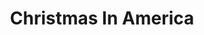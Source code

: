 ---
attached_collection: collections/xmas-in-america.md
attached_link: 
blog_block_cover: https://d1sf55qlb7p6hz.cloudfront.net/blog_xmaspress-24b.jpg
blog_header: 
caption: Holiday Season Feature and Interview Roundup 
content: >-
  Last week I started to see Christmas lights find their way back on to
  residential homes as a sign of cheer and hope amid the pandemic. I liked the
  idea of "Merry quarantine." [**_Christmas In America: Happy Birthday,
  Jesus_**](https://jesserieser.com/projects/christmas-in-america/) at the core
  is about the annual escape and a unifying event by way of nostalgic ritual. A
  reoccurring comfort where many find joy in the exercise of looking forward
  coupled with memories of holidays past. Similar to now- we stay patient and
  too search for solace in looking both to the future and past.


  Selected features are as follows:  

  1-5: _Chaeg Issue 52_. South Korea  

  6-7: _Wings Magazine_. Germany  

  8:    _Geo Magazine_. Germany  

  9:    _Amtrak the National._ USA
date: 
news_category:
  - Press
theme_color: "#FF0000"
title: Christmas In America
seo:
  meta_description: 
  meta_title: 
post_blocks:
  - _bookshop_name: posts/media-row-start
    row_alignment: between
  - _bookshop_name: posts/media-element-static
    caption: 
    image: https://d1sf55qlb7p6hz.cloudfront.net/blog_xmaspress-24.jpg
    width: '33'
  - _bookshop_name: posts/media-element-static
    caption: 
    image: https://d1sf55qlb7p6hz.cloudfront.net/blog_xmaspress-25.jpg
    width: '66'
  - _bookshop_name: posts/media-row-static
  - _bookshop_name: posts/media-element-static
    caption: 
    image: https://d1sf55qlb7p6hz.cloudfront.net/blog_xmaspress-26.jpg
    width: '33'
  - _bookshop_name: posts/media-element-static
    caption: 
    image: https://d1sf55qlb7p6hz.cloudfront.net/blog_xmaspress-27.jpg
    width: '33'
  - _bookshop_name: posts/media-element-static
    caption: 
    image: https://d1sf55qlb7p6hz.cloudfront.net/blog_xmaspress-28.jpg
    width: '33'
  - _bookshop_name: posts/media-row-static
  - _bookshop_name: posts/media-element-static
    caption: 
    image: https://d1sf55qlb7p6hz.cloudfront.net/blog_xmaspress-6.jpg
    width: '33'
  - _bookshop_name: posts/media-element-static
    caption: 
    image: https://d1sf55qlb7p6hz.cloudfront.net/blog_xmaspress-7.jpg
    width: '66'
  - _bookshop_name: posts/media-row-static
  - _bookshop_name: posts/media-element-static
    caption: 
    image: https://d1sf55qlb7p6hz.cloudfront.net/blog_xmaspress-8.jpg
    width: '100'
  - _bookshop_name: posts/media-row-static
  - _bookshop_name: posts/media-element-static
    caption: 
    image: https://d1sf55qlb7p6hz.cloudfront.net/blog_xmaspress-9.jpg
    width: '100'
  - _bookshop_name: posts/media-row-end
blog_slider:
  - _bookshop_name: posts/media-element-url
    image: https://d1sf55qlb7p6hz.cloudfront.net/blog_xmaspress-1b.jpg
  - _bookshop_name: posts/media-element-url
    image: https://d1sf55qlb7p6hz.cloudfront.net/blog_xmaspress-2.jpg
  - _bookshop_name: posts/media-element-url
    image: https://d1sf55qlb7p6hz.cloudfront.net/blog_xmaspress-3.jpg
  - _bookshop_name: posts/media-element-url
    image: https://d1sf55qlb7p6hz.cloudfront.net/blog_xmaspress-4.jpg
  - _bookshop_name: posts/media-element-url
    image: https://d1sf55qlb7p6hz.cloudfront.net/blog_xmaspress-5.jpg
---